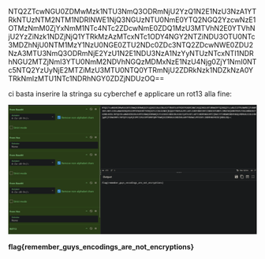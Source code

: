 NTQ2ZTcwNGU0ZDMwMzk1NTU3NmQ3ODRmNjU2YzQ1N2E1NzU3NzA1YTRkNTUzNTM2NTM1NDRlNWE1NjQ3NGUzNTU0NmE0YTQ2NGQ2YzcwNzE1OTMzNmM0ZjYxNmM1NTc4NTc2ZDcwNmE0ZDQ1MzU3MTVhN2E0YTVhNjU2YzZiNzk1NDZjNjQ1YTRkMzAzMTcxNTc1ODY4NGY2NTZiNDU3OTU0NTc3MDZhNjU0NTM1MzY1NzU0NGE0ZTU2NDc0ZDc3NTQ2ZDcwNWE0ZDU2NzA3MTU3NmQ3ODRmNjE2YzU1N2E1NDU3NzA1NzYyNTUzNTcxNTI1NDRhNGU2MTZjNmI3YTU0NmM2NDVhNGQzMDMxNzE1NzU4Njg0ZjY1NmI0NTc5NTQ2YzUyNjE2MTZiMzU3MTU0NTQ0YTRmNjU2ZDRkNzk1NDZkNzA0YTRkNmIzMTU1NTc1NDRhNGY0ZDZjNDUzOQ==

ci basta inserire la stringa su cyberchef e applicare un rot13 alla fine:

![alt text](image.png)

**flag{remember_guys_encodings_are_not_encryptions}**